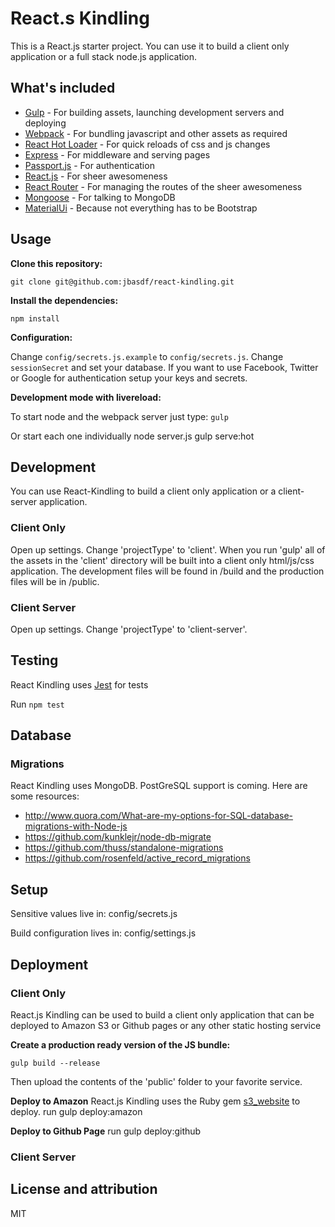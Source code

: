 # React.s Kindling

This is a React.js starter project. You can use it to build a client only application or a full stack node.js application.

## What's included
- [Gulp](http://gulpjs.com/)                                        - For building assets, launching development servers and deploying
- [Webpack](http://webpack.github.io/)                              - For bundling javascript and other assets as required
- [React Hot Loader](https://github.com/gaearon/react-hot-loader)   - For quick reloads of css and js changes
- [Express](http://expressjs.com/)                                  - For middleware and serving pages
- [Passport.js](http://passportjs.org/)                             - For authentication
- [React.js](http://facebook.github.io/react/)                      - For sheer awesomeness
- [React Router](https://github.com/rackt/react-router)             - For managing the routes of the sheer awesomeness
- [Mongoose](http://mongoosejs.com/)                                - For talking to MongoDB
- [MaterialUi](http://callemall.github.io/material-ui/#/)           - Because not everything has to be Bootstrap


## Usage

__Clone this repository:__

`git clone git@github.com:jbasdf/react-kindling.git`

__Install the dependencies:__

`npm install`

__Configuration:__

Change `config/secrets.js.example` to `config/secrets.js`. Change `sessionSecret` and set your database. If you want
to use Facebook, Twitter or Google for authentication setup your keys and secrets.

__Development mode with livereload:__

To start node and the webpack server just type:
`gulp`

Or start each one individually
node server.js
gulp serve:hot


## Development
You can use React-Kindling to build a client only application or a client-server application.

### Client Only
Open up settings. Change 'projectType' to 'client'. When you run 'gulp' all of the assets in the 'client' directory
will be built into a client only html/js/css application. The development files will be found in /build and the 
production files will be in /public.

### Client Server
Open up settings. Change 'projectType' to 'client-server'. 

## Testing
React Kindling uses [Jest](https://facebook.github.io/jest/) for tests

Run `npm test`

## Database

### Migrations
React Kindling uses MongoDB. PostGreSQL support is coming. Here are some resources:

- http://www.quora.com/What-are-my-options-for-SQL-database-migrations-with-Node-js
- https://github.com/kunklejr/node-db-migrate
- https://github.com/thuss/standalone-migrations
- https://github.com/rosenfeld/active_record_migrations

## Setup

Sensitive values live in:
config/secrets.js

Build configuration lives in:
config/settings.js

## Deployment


### Client Only

React.js Kindling can be used to build a client only application that can be deployed to Amazon S3 or Github pages or
any other static hosting service

__Create a production ready version of the JS bundle:__

`gulp build --release`

Then upload the contents of the 'public' folder to your favorite service.

__Deploy to Amazon__
React.js Kindling uses the Ruby gem [s3_website](https://github.com/laurilehmijoki/s3_website) to deploy.
run gulp deploy:amazon


__Deploy to Github Page__
run gulp deploy:github

### Client Server





License and attribution
-----------------------
MIT
